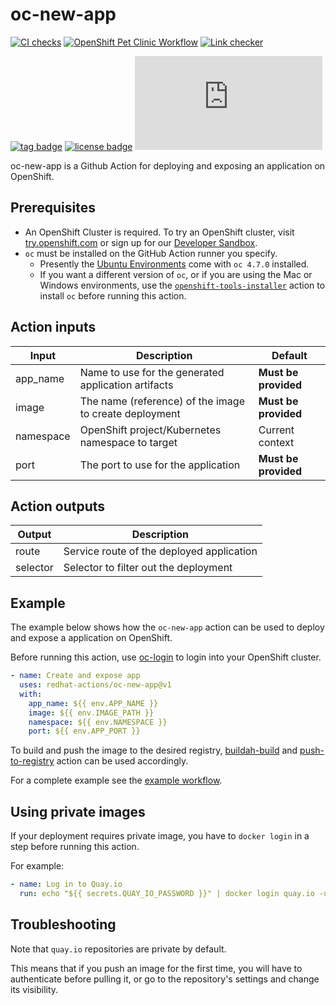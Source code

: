 # oc-new-app
[![CI checks](https://github.com/redhat-actions/oc-new-app/actions/workflows/ci-checks.yml/badge.svg)](https://github.com/redhat-actions/oc-new-app/actions/workflows/ci-checks.yml)
[![OpenShift Pet Clinic Workflow](https://github.com/redhat-actions/oc-new-app/actions/workflows/example.yml/badge.svg)](https://github.com/redhat-actions/oc-new-app/actions/workflows/example.yml)
[![Link checker](https://github.com/redhat-actions/oc-new-app/workflows/Link%20checker/badge.svg)](https://github.com/redhat-actions/oc-new-app/actions?query=workflow%3A%22Link+checker%22)

[![tag badge](https://img.shields.io/github/v/tag/redhat-actions/oc-new-app)](https://github.com/redhat-actions/buildah-build/tags)
[![license badge](https://img.shields.io/github/license/redhat-actions/oc-new-app)](./LICENSE)
[![size badge](https://img.shields.io/github/size/redhat-actions/oc-new-app/dist/index.js)](./dist)

oc-new-app is a Github Action for deploying and exposing an application on OpenShift.

<a id="prerequisites"></a>

## Prerequisites

- An OpenShift Cluster is required. To try an OpenShift cluster, visit [try.openshift.com](https://try.openshift.com) or sign up for our [Developer Sandbox](https://developers.redhat.com/developer-sandbox).
- `oc` must be installed on the GitHub Action runner you specify.
    - Presently the [Ubuntu Environments](https://github.com/actions/virtual-environments#available-environments) come with `oc 4.7.0` installed.
    - If you want a different version of `oc`, or if you are using the Mac or Windows environments, use the [`openshift-tools-installer`](https://github.com/redhat-actions/openshift-tools-installer) action to install `oc` before running this action.

<a id="action-inputs"></a>

## Action inputs

| Input | Description | Default |
| ----- | ----------- | ------- |
| app_name | Name to use for the generated application artifacts | **Must be provided** |
| image | The name (reference) of the image to create deployment | **Must be provided** |
| namespace | OpenShift project/Kubernetes namespace to target | Current context |
| port | The port to use for the application | **Must be provided** |

<a id="action-outputs"></a>

## Action outputs

| Output | Description |
| ------ | ----------- |
| route | Service route of the deployed application |
| selector | Selector to filter out the deployment |

<a id="example"></a>

## Example

The example below shows how the `oc-new-app` action can be used to deploy and expose a
application on OpenShift.

Before running this action, use [oc-login](https://github.com/redhat-actions/oc-login) to login into your OpenShift cluster.

```yaml
- name: Create and expose app
  uses: redhat-actions/oc-new-app@v1
  with:
    app_name: ${{ env.APP_NAME }}
    image: ${{ env.IMAGE_PATH }}
    namespace: ${{ env.NAMESPACE }}
    port: ${{ env.APP_PORT }}
```
To build and push the image to the desired registry, [buildah-build](https://github.com/redhat-actions/buildah-build)
and [push-to-registry](https://github.com/redhat-actions/push-to-registry) action can be used accordingly.

For a complete example see the [example workflow](.github/workflows/example.yml).

## Using private images

If your deployment requires private image, you have to `docker login` in a step before running this action.

For example:

```yaml
- name: Log in to Quay.io
  run: echo "${{ secrets.QUAY_IO_PASSWORD }}" | docker login quay.io -u "${{ secrets.QUAY_IO_USER }}" --password-stdin
```

## Troubleshooting

Note that `quay.io` repositories are private by default.

This means that if you push an image for the first time, you will have to authenticate before pulling it, or go to the repository's settings and change its visibility.
